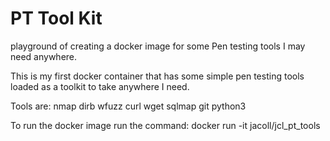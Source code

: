 # PT Tool Kit
playground of creating a docker image for some Pen testing tools I may need anywhere.  

This is my first docker container that has some simple pen testing tools loaded as a toolkit to take anywhere I need.

Tools are:
nmap
dirb
wfuzz
curl
wget
sqlmap
git
python3

To run the docker image run the command:
docker run -it jacoll/jcl_pt_tools

